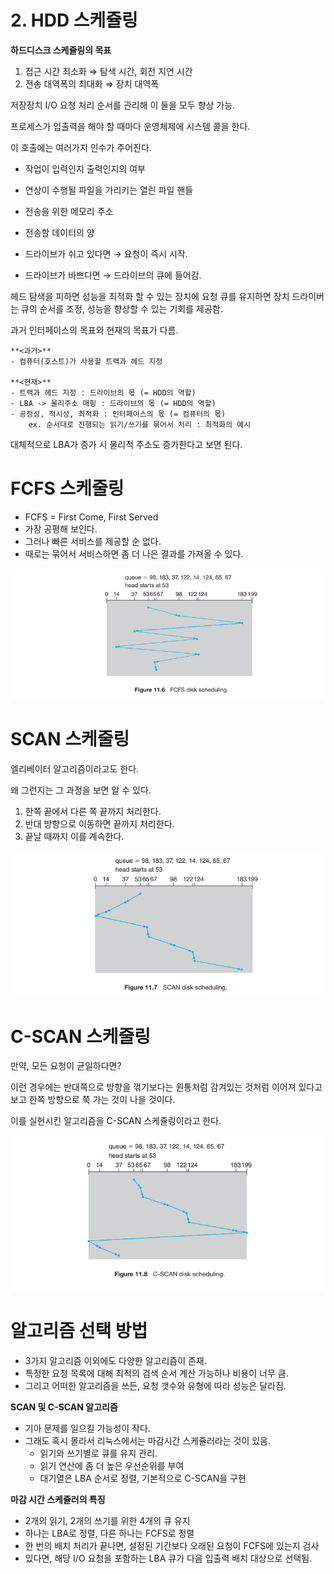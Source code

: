 # 2. HDD 스케쥴링

**하드디스크 스케쥴링의 목표**

1. 접근 시간 최소화 ⇒ 탐색 시간, 회전 지연 시간
2. 전송 대역폭의 최대화 ⇒ 장치 대역폭

저장장치 I/O 요청 처리 순서를 관리해 이 둘을 모두 향상 가능.

프로세스가 입출력을 해야 할 때마다 운영체제에 시스템 콜을 한다.

이 호출에는 여러가지 인수가 주어진다.

- 작업이 입력인지 출력인지의 여부
- 연상이 수행될 파일을 가리키는 열린 파일 핸들
- 전송을 위한 메모리 주소
- 전송할 데이터의 양

- 드라이브가 쉬고 있다면 → 요청이 즉시 시작.
- 드라이브가 바쁘다면 → 드라이브의 큐에 들어감.

헤드 탐색을 피하면 성능을 최적화 할 수 있는 장치에 요청 큐를 유지하면 장치 드라이버는 큐의 순서를 조정, 성능을 향상할 수 있는 기회를 제공함.

과거 인터페이스의 목표와 현재의 목표가 다름.

```
**<과거>**
- 컴퓨터(호스트)가 사용할 트랙과 헤드 지정

**<현재>**
- 트랙과 헤드 지정 : 드라이브의 몫 (= HDD의 역할)
- LBA -> 물리주소 매핑 : 드라이브의 몫 (= HDD의 역할)
- 공정성, 적시성, 최적화 : 인터페이스의 몫 (= 컴퓨터의 몫)
	ex. 순서대로 진행되는 읽기/쓰기를 묶어서 처리 : 최적화의 예시 
```

대체적으로 LBA가 증가 시 물리적 주소도 증가한다고 보면 된다.

# FCFS 스케줄링

- FCFS = First Come, First Served
- 가장 공평해 보인다.
- 그러나 빠른 서비스를 제공할 순 없다.
- 때로는 묶어서 서비스하면 좀 더 나은 결과를 가져올 수 있다.

![Untitled](./참고자료/11-2-0.png)

# SCAN 스케줄링

엘리베이터 알고리즘이라고도 한다.

왜 그런지는 그 과정을 보면 알 수 있다.

1. 한쪽 끝에서 다른 쪽 끝까지 처리한다.
2. 반대 방향으로 이동하면 끝까지 처리한다.
3. 끝날 때까지 이를 계속한다.

![Untitled](./참고자료/11-2-1.png)

# C-SCAN 스케줄링

만약, 모든 요청이 균일하다면?

이런 경우에는 반대쪽으로 방향을 꺾기보다는 원통처럼 감겨있는 것처럼 이어져 있다고 보고 한쪽 방향으로 쭉 가는 것이 나을 것이다.

이를 실현시킨 알고리즘을 C-SCAN 스케쥴링이라고 한다.

![Untitled](./참고자료/11-2-2.png)

# 알고리즘 선택 방법

- 3가지 알고리즘 이외에도 다양한 알고리즘이 존재.
- 특정한 요청 목록에 대해 최적의 검색 순서 계산 가능하나 비용이 너무 큼.
- 그리고 어떠한 알고리즘을 쓰든, 요청 갯수와 유형에 따라 성능은 달라짐.

**SCAN 및 C-SCAN 알고리즘**

- 기아 문제를 일으킬 가능성이 작다.
- 그래도 혹시 몰라서 리눅스에서는 마감시간 스케쥴러라는 것이 있음.
    - 읽기와 쓰기별로 큐를 유지 관리.
    - 읽기 연산에 좀 더 높은 우선순위를 부여
    - 대기열은 LBA 순서로 정렬, 기본적으로 C-SCAN을 구현

**마감 시간 스케쥴러의 특징**

- 2개의 읽기, 2개의 쓰기를 위한 4개의 큐 유지
- 하나는 LBA로 정렬, 다른 하나는 FCFS로 정렬
- 한 번의 배치 처리가 끝나면, 설정된 기간보다 오래된 요청이 FCFS에 있는지 검사
- 있다면, 해당 I/O 요청을 포함하는 LBA 큐가 다음 입출력 배치 대상으로 선택됨.
